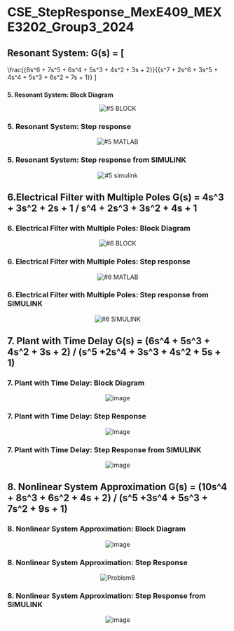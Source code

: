# CSE_StepResponse_MexE409_MEXE3202_Group3_2024

## Resonant System: G(s) = \[
\frac{{8s^6 + 7s^5 + 6s^4 + 5s^3 + 4s^2 + 3s + 2}}{{s^7 + 2s^6 + 3s^5 + 4s^4 + 5s^3 + 6s^2 + 7s + 1}}
\]



### 

**5. Resonant System: Block Diagram**

<div align="center">
  
![#5 BLOCK](https://github.com/KanFudz/CSE_StepResponse_MexE409_MEXE3202_Group3_2024/assets/157782959/6be4c2b6-9893-4948-b911-5bcfbb1b96be)

</div>

### **5. Resonant System: Step response**
<div align="center">
  
![#5 MATLAB](https://github.com/KanFudz/CSE_StepResponse_MexE409_MEXE3202_Group3_2024/assets/157782959/036efedf-d3d6-4a9d-860c-927308125fb0)

</div>

### **5. Resonant System: Step response from SIMULINK**
<div align="center">
  
![#5 simulink](https://github.com/KanFudz/CSE_StepResponse_MexE409_MEXE3202_Group3_2024/assets/157782959/c9762dfa-c1ee-4c4e-84de-307606850c67)

</div>

## 6.Electrical Filter with Multiple Poles G(s) = 4s^3 + 3s^2 + 2s + 1 / s^4 + 2s^3 + 3s^2 + 4s + 1

### **6. Electrical Filter with Multiple Poles: Block Diagram**
<div align="center">
  
![#6 BLOCK](https://github.com/KanFudz/CSE_StepResponse_MexE409_MEXE3202_Group3_2024/assets/157782959/737a8e28-ec6a-455c-825e-712a10b62b95)

</div>

### **6. Electrical Filter with Multiple Poles: Step response**
<div align="center">
  
![#6 MATLAB](https://github.com/KanFudz/CSE_StepResponse_MexE409_MEXE3202_Group3_2024/assets/157782959/b1fe6a48-3cfa-4654-ac43-d1cf4f8f07d1)

</div>

### **6. Electrical Filter with Multiple Poles: Step response from SIMULINK**
<div align="center">
  
![#6 SIMULINK](https://github.com/KanFudz/CSE_StepResponse_MexE409_MEXE3202_Group3_2024/assets/157782959/4750f88d-9488-451d-a526-f8bd13a8fc74)

</div>

## 7. Plant with Time Delay G(s) = (6s^4 + 5s^3 + 4s^2 + 3s + 2) / (s^5 +2s^4 + 3s^3 + 4s^2 + 5s + 1)

### **7. Plant with Time Delay: Block Diagram**
<div align="center">
  
![image](https://github.com/KanFudz/CSE_StepResponse_MexE409_MEXE3202_Group3_2024/assets/157684612/17432ded-328c-4c42-bc50-3198f4648530)

</div>

### **7. Plant with Time Delay: Step Response**
<div align="center">

![image](https://github.com/KanFudz/CSE_StepResponse_MexE409_MEXE3202_Group3_2024/assets/157684612/1cc92d4f-2510-4eda-99e2-e76b5389c064)

</div>

### **7. Plant with Time Delay: Step Response from SIMULINK**
<div align="center">

![image](https://github.com/KanFudz/CSE_StepResponse_MexE409_MEXE3202_Group3_2024/assets/157684612/a39544e1-12d0-4229-8510-51bad2642471)

</div>

## 8. Nonlinear System Approximation G(s) = (10s^4 + 8s^3 + 6s^2 + 4s + 2) / (s^5 +3s^4 + 5s^3 + 7s^2 + 9s + 1)

### **8. Nonlinear System Approximation: Block Diagram**
<div align="center">
  
![image](https://github.com/KanFudz/CSE_StepResponse_MexE409_MEXE3202_Group3_2024/assets/157684612/e521aae9-2ac4-4e13-9ce3-cbba85701c21)

</div>

### **8. Nonlinear System Approximation: Step Response**
<div align="center">

![Problem8](https://github.com/KanFudz/CSE_StepResponse_MexE409_MEXE3202_Group3_2024/assets/157684612/ee5c35fe-5271-40a7-8fd7-c32ad886dd5f)

</div>

### **8. Nonlinear System Approximation: Step Response from SIMULINK**
<div align="center">

![image](https://github.com/KanFudz/CSE_StepResponse_MexE409_MEXE3202_Group3_2024/assets/157684612/a3010a27-b3b2-430c-b28e-3362b0e7fa04)

</div>







